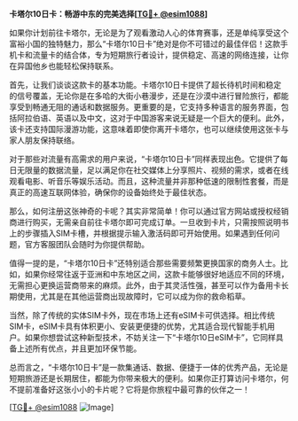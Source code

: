 **卡塔尔10日卡：畅游中东的完美选择[[TG💪+ @esim1088](https://t.me/s/esim1088)]**

如果你计划前往卡塔尔，无论是为了观看激动人心的体育赛事，还是单纯享受这个富裕小国的独特魅力，那么“卡塔尔10日卡”绝对是你不可错过的最佳伴侣！这款手机卡和流量卡的结合体，专为短期旅行者设计，提供稳定、高速的网络连接，让你在异国他乡也能轻松保持联系。

首先，让我们谈谈这款卡的基本功能。卡塔尔10日卡提供了超长待机时间和稳定的信号覆盖，无论你是在多哈的大街小巷漫步，还是在沙漠中进行冒险旅行，都能享受到畅通无阻的通话和数据服务。更重要的是，它支持多种语言的服务界面，包括阿拉伯语、英语以及中文，这对于中国游客来说无疑是一个巨大的便利。此外，该卡还支持国际漫游功能，这意味着即使你离开卡塔尔，也可以继续使用这张卡与家人朋友保持联络。

对于那些对流量有高需求的用户来说，“卡塔尔10日卡”同样表现出色。它提供了每日无限量的数据流量，足以满足你在社交媒体上分享照片、视频的需求，或者在线观看电影、听音乐等娱乐活动。而且，这种流量并非那种低速的限制性套餐，而是真正的高速互联网体验，确保你的设备始终处于最佳状态。

那么，如何注册这张神奇的卡呢？其实非常简单！你可以通过官方网站或授权经销商进行购买，无需亲自前往卡塔尔即可完成订单。一旦收到卡片，只需按照说明书上的步骤插入SIM卡槽，并根据提示输入激活码即可开始使用。如果遇到任何问题，官方客服团队会随时为你提供帮助。

值得一提的是，“卡塔尔10日卡”还特别适合那些需要频繁更换国家的商务人士。比如，如果你经常往返于亚洲和中东地区之间，这款卡能够很好地适应不同的环境，无需担心更换运营商带来的麻烦。此外，由于其灵活性强，甚至可以作为备用卡长期使用，尤其是在其他运营商出现故障时，它可以成为你的救命稻草。

当然，除了传统的实体SIM卡外，现在市场上还有eSIM卡可供选择。相比传统SIM卡，eSIM卡具有体积更小、安装更便捷的优势，尤其适合现代智能手机用户。如果你想尝试这种新型技术，不妨关注一下“卡塔尔10日eSIM卡”，它同样具备上述所有优点，并且更加环保节能。

总而言之，“卡塔尔10日卡”是一款集通话、数据、便捷于一体的优秀产品，无论是短期旅游还是长期居住，都能为你带来极大的便利。如果你正打算访问卡塔尔，何不提前准备好这张小小的卡片呢？它将是你旅程中最可靠的伙伴之一！

[[TG💪+ @esim1088](https://t.me/s/esim1088) ![Image](https://i.postimg.cc/4NQfJmqS/Snipaste-2025-05-13-00-14-12.png)]